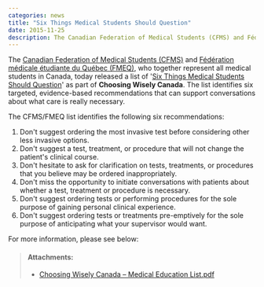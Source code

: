 ```yaml
---
categories: news
title: "Six Things Medical Students Should Question"
date: 2015-11-25
description: The Canadian Federation of Medical Students (CFMS) and Fédération médicale étudiante du Québec (FMEQ), who together represent all medical students in Canada, today released a list of 'Six Things Medical Students Should Question' as part of Choosing Wisely Canada.
---
```


The [Canadian Federation of Medical Students (CFMS)](http://www.cfms.org) and [Fédération médicale étudiante du Québec (FMEQ)](http://fmeq.ca/en), who together represent all medical students in Canada, today released a list of '[Six Things Medical Students Should Question](http://www.choosingwiselycanada.org/recommendations/medical-students-and-trainees/)' as part of **Choosing Wisely Canada**. The list identifies six targeted, evidence-based recommendations that can support conversations about what care is really necessary.

The CFMS/FMEQ list identifies the following six recommendations:

1. Don't suggest ordering the most invasive test before considering other less invasive options.
2. Don't suggest a test, treatment, or procedure that will not change the patient's clinical course.
3. Don't hesitate to ask for clarification on tests, treatments, or procedures that you believe may be ordered inappropriately.
4. Don't miss the opportunity to initiate conversations with patients about whether a test, treatment or procedure is necessary.
5. Don't suggest ordering tests or performing procedures for the sole purpose of gaining personal clinical experience.
6. Don't suggest ordering tests or treatments pre-emptively for the sole purpose of anticipating what your supervisor would want.

For more information, please see below:

> #### **Attachments:**
> - [Choosing Wisely Canada &ndash; Medical Education List.pdf](/files/updates/2015-11-16_Choosing-Wisely-Canada-Medical-Education-List-Press-release.pdf)